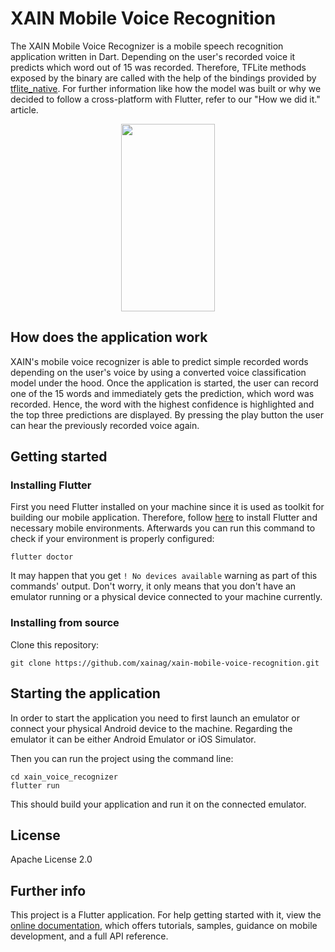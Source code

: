 # XAIN Mobile Voice Recognition

The XAIN Mobile Voice Recognizer is a mobile speech recognition application written in Dart. Depending on the user's recorded voice it predicts which word out of 15 was recorded. Therefore, TFLite methods exposed by the binary are called with the help of the bindings provided by [tflite_native](https://github.com/dart-lang/tflite_native). For further information like how the model was built or why we decided to follow a cross-platform with Flutter, refer to our "How we did it." article.

<p align="center">
  <img src="https://github.com/xainag/xain-mobile-voice-recognition/blob/AP-183_create_documentation/demo/xain_voice_demo.gif" width="150" height="300" />
</p>


## How does the application work

XAIN's mobile voice recognizer is able to predict simple recorded words depending on the user's voice by using a converted voice classification model under the hood. Once the application is started, the user can record one of the 15 words and immediately gets the prediction, which word was recorded. Hence, the word with the highest confidence is highlighted and the top three predictions are displayed. By pressing the play button the user can hear the previously recorded voice again.

## Getting started

### Installing Flutter

First you need Flutter installed on your machine since it is used as toolkit for building our mobile application. Therefore, follow [here](https://flutter.dev/docs/get-started/install/macos) to install Flutter and necessary mobile environments. Afterwards you can run this command to check if your environment is properly configured: 

```shell
flutter doctor
```

It may happen that you get `! No devices available` warning as part of this commands' output. Don't worry, it only means that you don't have an emulator running or a physical device connected to your machine currently.


### Installing from source

Clone this repository:

```shell
git clone https://github.com/xainag/xain-mobile-voice-recognition.git
```

## Starting the application

In order to start the application you need to first launch an emulator or connect your physical Android device to the machine. Regarding the emulator it can be either Android Emulator or iOS Simulator.

Then you can run the project using the command line:

```shell
cd xain_voice_recognizer
flutter run
```

This should build your application and run it on the connected emulator.

## License

Apache License 2.0

## Further info

This project is a Flutter application. For help getting started with it, view the [online documentation](https://flutter.dev/docs), which offers tutorials, samples, guidance on mobile development, and a full API reference.
